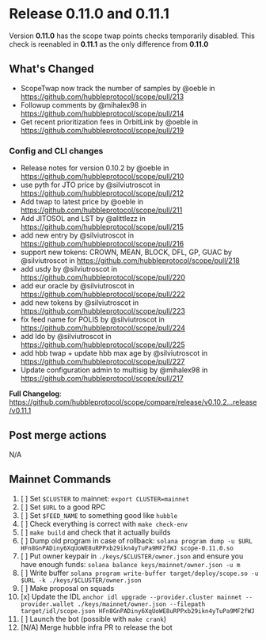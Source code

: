 # Release 0.11.0 and 0.11.1

Version **0.11.0** has the scope twap points checks temporarily disabled. This check is reenabled in **0.11.1** as the only difference from **0.11.0**

## What's Changed

* ScopeTwap now track the number of samples by @oeble in <https://github.com/hubbleprotocol/scope/pull/213>
* Followup comments by @mihalex98 in <https://github.com/hubbleprotocol/scope/pull/214>
* Get recent prioritization fees in OrbitLink by @oeble in <https://github.com/hubbleprotocol/scope/pull/219>

### Config and CLI changes

* Release notes for version 0.10.2 by @oeble in <https://github.com/hubbleprotocol/scope/pull/210>
* use pyth for JTO price by @silviutroscot in <https://github.com/hubbleprotocol/scope/pull/212>
* Add twap to latest price by @oeble in <https://github.com/hubbleprotocol/scope/pull/211>
* Add JITOSOL and LST by @alittlezz in <https://github.com/hubbleprotocol/scope/pull/215>
* add new entry  by @silviutroscot in <https://github.com/hubbleprotocol/scope/pull/216>
* support new tokens: CROWN, MEAN, BLOCK, DFL, GP, GUAC by @silviutroscot in <https://github.com/hubbleprotocol/scope/pull/218>
* add usdy by @silviutroscot in <https://github.com/hubbleprotocol/scope/pull/220>
* add eur oracle by @silviutroscot in <https://github.com/hubbleprotocol/scope/pull/222>
* add new tokens by @silviutroscot in <https://github.com/hubbleprotocol/scope/pull/223>
* fix feed name for POLIS by @silviutroscot in <https://github.com/hubbleprotocol/scope/pull/224>
* add ldo by @silviutroscot in <https://github.com/hubbleprotocol/scope/pull/225>
* add hbb twap + update hbb max age by @silviutroscot in <https://github.com/hubbleprotocol/scope/pull/227>
* Update configuration admin to multisig  by @mihalex98 in <https://github.com/hubbleprotocol/scope/pull/217>

**Full Changelog**: <https://github.com/hubbleprotocol/scope/compare/release/v0.10.2...release/v0.11.1>

## Post merge actions

N/A

## Mainnet Commands

1. [ ] Set `$CLUSTER` to mainnet: `export CLUSTER=mainnet`
2. [ ] Set `$URL` to a good RPC
3. [ ] Set `$FEED_NAME` to something good like `hubble`
4. [ ] Check everything is correct with `make check-env`
5. [ ] `make build` and check that it actually builds
6. [ ] Dump old program in case of rollback: `solana program dump -u $URL HFn8GnPADiny6XqUoWE8uRPPxb29ikn4yTuPa9MF2fWJ scope-0.11.0.so`
7. [ ] Put owner keypair in `./keys/$CLUSTER/owner.json` and ensure you have enough funds: `solana balance keys/mainnet/owner.json -u m`
8. [ ] Write buffer `solana program write-buffer target/deploy/scope.so -u $URL -k ./keys/$CLUSTER/owner.json`
9. [ ] Make proposal on squads
10. [x] Update the IDL `anchor idl upgrade --provider.cluster mainnet --provider.wallet ./keys/mainnet/owner.json --filepath target/idl/scope.json HFn8GnPADiny6XqUoWE8uRPPxb29ikn4yTuPa9MF2fWJ`
11. [ ] Launch the bot (possible with `make crank`)
12. [N/A] Merge hubble infra PR to release the bot
